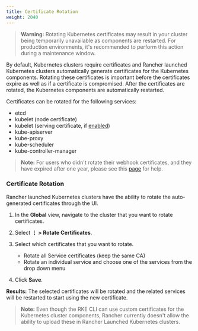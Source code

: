 ```yaml
---
title: Certificate Rotation
weight: 2040
---
```


> **Warning:** Rotating Kubernetes certificates may result in your cluster being temporarily unavailable as components are restarted. For production environments, it's recommended to perform this action during a maintenance window.

By default, Kubernetes clusters require certificates and Rancher launched Kubernetes clusters automatically generate  certificates for the Kubernetes components. Rotating these certificates is important before the certificates expire as well as if a certificate is compromised. After the certificates are rotated, the Kubernetes components are automatically restarted.

Certificates can be rotated for the following services:

- etcd
- kubelet (node certificate)
- kubelet (serving certificate, if [enabled]({{<baseurl>}}/rke/latest/en/config-options/services/#kubelet-options))
- kube-apiserver
- kube-proxy
- kube-scheduler
- kube-controller-manager

> **Note:** For users who didn't rotate their webhook certificates, and they have expired after one year, please see this [page]({{<baseurl>}}/rancher/v2.6/en/troubleshooting/expired-webhook-certificates/) for help.


### Certificate Rotation

Rancher launched Kubernetes clusters have the ability to rotate the auto-generated certificates through the UI.

1. In the **Global** view, navigate to the cluster that you want to rotate certificates.

2. Select **⋮ > Rotate Certificates**.

3. Select which certificates that you want to rotate.

   * Rotate all Service certificates (keep the same CA)
   * Rotate an individual service and choose one of the services from the drop down menu

4. Click **Save**.

**Results:** The selected certificates will be rotated and the related services will be restarted to start using the new certificate.

> **Note:** Even though the RKE CLI can use custom certificates for the Kubernetes cluster components, Rancher currently doesn't allow the ability to upload these in Rancher Launched Kubernetes clusters.
